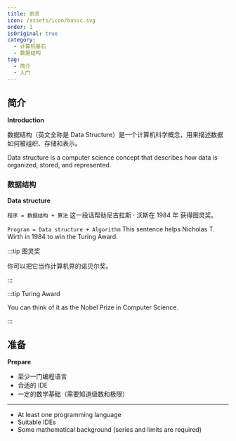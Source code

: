 ```yaml
---
title: 前言
icon: /assets/icon/basic.svg
order: 1
isOriginal: true
category:
  - 计算机基石
  - 数据结构
tag:
  - 简介
  - 入门
---
```


## 简介
**Introduction**

数据结构（英文全称是 Data Structure）是一个计算机科学概念，用来描述数据如何被组织、存储和表示。

Data structure is a computer science concept that describes how data is organized, stored, and represented.

### 数据结构
**Data structure**

`程序 = 数据结构 + 算法` 这一段话帮助尼古拉斯 · 沃斯在 1984 年 获得图灵奖。

`Program = Data structure + Algorithm` This sentence helps Nicholas T. Wirth in 1984 to win the Turing Award.

:::tip 图灵奖

你可以把它当作计算机界的诺贝尔奖。

:::

:::tip Turing Award

You can think of it as the Nobel Prize in Computer Science.

:::

## 准备
**Prepare**

- 至少一门编程语言
- 合适的 IDE
- 一定的数学基础（需要知道级数和极限）

---

- At least one programming language
- Suitable IDEs
- Some mathematical background (series and limits are required)